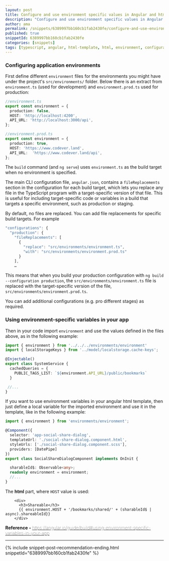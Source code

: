 ```yaml
---
layout: post
title: Configure and use environment specific values in Angular and html template
description: "Configure and use environment specific values in Angular and html template codever code snippet"
author: ama
permalink: /snippets/6389997bb160cb1fab2430fe/configure-and-use-environment-specific-values-in-angular-and-html-template
published: true
snippetId: 6389997bb160cb1fab2430fe
categories: [snippets]
tags: [typescript, angular, html-template, html, environment, configuration, codever-snippets]
---
```


### Configuring application environments

First define different `environment` files for the environments you might have under the project's `src/environments/` folder.
Below there is an extract from `environment.ts` (used for development) and `environment.prod.ts` used for production:

```typescript
//environment.ts
export const environment = {
  production: false,
  HOST: 'http://localhost:4200',
  API_URL: 'http://localhost:3000/api',
};

//environment.prod.ts
export const environment = {
  production: true,
  HOST: 'https://www.codever.land',
  API_URL:  'https://www.codever.land/api',
};
```

The `build` command (and `ng serve`) uses `environment.ts` as the build target when no environment is specified.

The main CLI configuration file, `angular.json`, contains a `fileReplacements` section in the configuration for each build target,
which lets you replace any file in the TypeScript program with a target-specific version of that file.
This is useful for including target-specific code or variables in a build that targets a specific environment, such as production or staging.

By default, no files are replaced. You can add file replacements for specific build targets. For example

```typescript
"configurations": {
  "production": {
    "fileReplacements": [
      {
        "replace": "src/environments/environment.ts",
        "with": "src/environments/environment.prod.ts"
      }
    ],
    …
```

This means that when you build your production configuration with `ng build --configuration production`,
the `src/environments/environment.ts` file is replaced with the target-specific version of the file, `src/environments/environment.prod.ts`.

You can add additional configurations (e.g. pro different stages) as required.

### Using environment-specific variables in your app

Then in your code import `environment` and use the values defined in the files above, as in the following example:

```typescript
import { environment } from '../../../environments/environment'
import { localStorageKeys } from '../model/localstorage.cache-keys';

@Injectable()
export class SystemService {
  cachedQueries = {
    PUBLIC_TAGS_LIST: `${environment.API_URL}/public/bookmarks`
  }

 //...
}
```

If you want to use environment variables in your angular html template,
then just define a local variable for the imported environment and use it in the template, like in the following example:


```typescript
import { environment } from 'environments/environment';

@Component({
  selector: 'app-social-share-dialog',
  templateUrl: './social-share-dialog.component.html',
  styleUrls: ['./social-share-dialog.component.scss'],
  providers: [DatePipe]
})
export class SocialShareDialogComponent implements OnInit {

  sharableId$: Observable<any>;
  readonly environment = environment;
  //...
}
```

The **html** part, where `HOST` value is used:

```
    <div>
      <h3>Shareable</h3>
      {{ environment.HOST + '/bookmarks/shared/' + (sharableId$ | async).shareableId}}
    </div>
```

<span style="font-size: 0.9rem">
  <strong>Reference - </strong>
  <a href="https://angular.io/guide/build#using-environment-specific-variables-in-your-app" target="_blank" style="font-weight: lighter">
     https://angular.io/guide/build#using-environment-specific-variables-in-your-app
  </a>
</span>

<hr/>


 {% include snippet-post-recommendation-ending.html snippetId="6389997bb160cb1fab2430fe" %}
